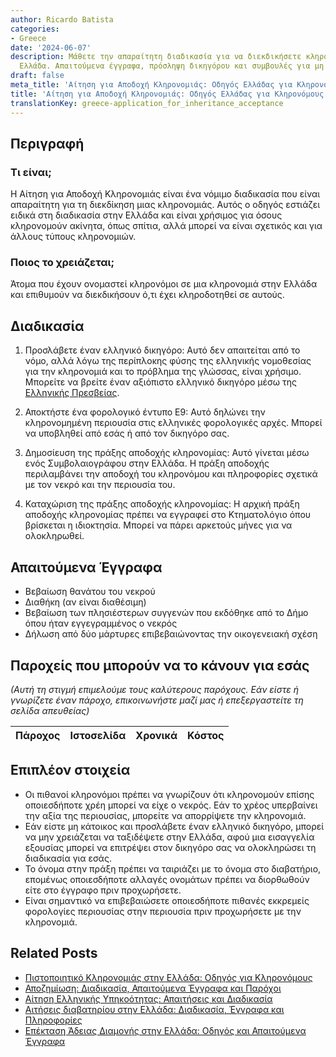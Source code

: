 ```yaml
---
author: Ricardo Batista
categories:
- Greece
date: '2024-06-07'
description: Μάθετε την απαραίτητη διαδικασία για να διεκδικήσετε κληρονομία στην
  Ελλάδα. Απαιτούμενα έγγραφα, πρόσληψη δικηγόρου και συμβουλές για μη κατοίκους.
draft: false
meta_title: 'Αίτηση για Αποδοχή Κληρονομιάς: Οδηγός Ελλάδας για Κληρονόμους'
title: 'Αίτηση για Αποδοχή Κληρονομιάς: Οδηγός Ελλάδας για Κληρονόμους'
translationKey: greece-application_for_inheritance_acceptance
---
```



## Περιγραφή
### Τι είναι;
Η Αίτηση για Αποδοχή Κληρονομιάς είναι ένα νόμιμο διαδικασία που είναι απαραίτητη για τη διεκδίκηση μιας κληρονομιάς. Αυτός ο οδηγός εστιάζει ειδικά στη διαδικασία στην Ελλάδα και είναι χρήσιμος για όσους κληρονομούν ακίνητα, όπως σπίτια, αλλά μπορεί να είναι σχετικός και για άλλους τύπους κληρονομιών.

### Ποιος το χρειάζεται;
Άτομα που έχουν ονομαστεί κληρονόμοι σε μια κληρονομιά στην Ελλάδα και επιθυμούν να διεκδικήσουν ό,τι έχει κληροδοτηθεί σε αυτούς.

## Διαδικασία
1. Προσλάβετε έναν ελληνικό δικηγόρο: Αυτό δεν απαιτείται από το νόμο, αλλά λόγω της περίπλοκης φύσης της ελληνικής νομοθεσίας για την κληρονομιά και το πρόβλημα της γλώσσας, είναι χρήσιμο. Μπορείτε να βρείτε έναν αξιόπιστο ελληνικό δικηγόρο μέσω της [Ελληνικής Πρεσβείας](https://www.mfa.gr/usa/en/).

2. Αποκτήστε ένα φορολογικό έντυπο E9: Αυτό δηλώνει την κληρονομημένη περιουσία στις ελληνικές φορολογικές αρχές. Μπορεί να υποβληθεί από εσάς ή από τον δικηγόρο σας.

3. Δημοσίευση της πράξης αποδοχής κληρονομίας: Αυτό γίνεται μέσω ενός Συμβολαιογράφου στην Ελλάδα. Η πράξη αποδοχής περιλαμβάνει την αποδοχή του κληρονόμου και πληροφορίες σχετικά με τον νεκρό και την περιουσία του.

4. Καταχώριση της πράξης αποδοχής κληρονομίας: Η αρχική πράξη αποδοχής κληρονομίας πρέπει να εγγραφεί στο Κτηματολόγιο όπου βρίσκεται η ιδιοκτησία. Μπορεί να πάρει αρκετούς μήνες για να ολοκληρωθεί.

## Απαιτούμενα Έγγραφα
- Βεβαίωση θανάτου του νεκρού
- Διαθήκη (αν είναι διαθέσιμη)
- Βεβαίωση των πλησιέστερων συγγενών που εκδόθηκε από το Δήμο όπου ήταν εγγεγραμμένος ο νεκρός
- Δήλωση από δύο μάρτυρες επιβεβαιώνοντας την οικογενειακή σχέση

## Παροχείς που μπορούν να το κάνουν για εσάς

_(Αυτή τη στιγμή επιμελούμε τους καλύτερους παρόχους. Εάν είστε ή γνωρίζετε έναν πάροχο, επικοινωνήστε μαζί μας ή επεξεργαστείτε τη σελίδα απευθείας)_

| Πάροχος | Ιστοσελίδα | Χρονικά | Κόστος |
| --------------- | --------------- | :-------------: | :-------------: |

## Επιπλέον στοιχεία
- Οι πιθανοί κληρονόμοι πρέπει να γνωρίζουν ότι κληρονομούν επίσης οποιεσδήποτε χρέη μπορεί να είχε ο νεκρός. Εάν το χρέος υπερβαίνει την αξία της περιουσίας, μπορείτε να απορρίψετε την κληρονομιά.
- Εάν είστε μη κάτοικος και προσλάβετε έναν ελληνικό δικηγόρο, μπορεί να μην χρειάζεται να ταξιδέψετε στην Ελλάδα, αφού μια εισαγγελία εξουσίας μπορεί να επιτρέψει στον δικηγόρο σας να ολοκληρώσει τη διαδικασία για εσάς.
- Το όνομα στην πράξη πρέπει να ταιριάζει με το όνομα στο διαβατήριο, επομένως οποιεσδήποτε αλλαγές ονομάτων πρέπει να διορθωθούν είτε στο έγγραφο πριν προχωρήσετε. 
- Είναι σημαντικό να επιβεβαιώσετε οποιεσδήποτε πιθανές εκκρεμείς φορολογίες περιουσίας στην περιουσία πριν προχωρήσετε με την κληρονομιά.


## Related Posts

- [Πιστοποιητικό Κληρονομιάς στην Ελλάδα: Οδηγός για Κληρονόμους](https://tramitit.com/el/guides/greece/aitese_gia_pistopoietiko_kleronomias/)
- [Αποζημίωση: Διαδικασία, Απαιτούμενα Έγγραφα και Παρόχοι](https://tramitit.com/el/guides/greece/aitese_gia_katabole_apozemioses/)
- [Αίτηση Ελληνικής Υπηκοότητας: Απαιτήσεις και Διαδικασία](https://tramitit.com/el/guides/greece/aitese_gia_apoktese_ellenikes_ithageneias/)
- [Αιτήσεις διαβατηρίου στην Ελλάδα: Διαδικασία, Έγγραφα και Πληροφορίες](https://tramitit.com/el/guides/greece/aitese_gia_ekdose_diabateriou/)
- [Επέκταση Άδειας Διαμονής στην Ελλάδα: Οδηγός και Απαιτούμενα Έγγραφα](https://tramitit.com/el/guides/greece/aitese_gia_paratase_adeias_diamones/)